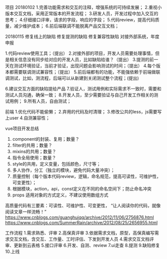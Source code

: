 项目
20180102
1.完善功能需求和交互的注释，增强系统的可持续发展；
2.重视小版本交互文档，采用正常版本的开发流程；
3.研发人员，开发过程中加入交互的思考；
4.仔细接口评审，请求的字段，响应的字段；
5.代码review，提高代码质量，减少维护成本；
6.前后端联调不能脱离产品交互文档；

20180115
修复线上的缺陷
修复提测的缺陷
修复兼容性缺陷
对接外部系统，年度申报

1.代码review使用工具；（提出）
2.对接外部的项目，开发人员需要处理事情，但是相关信息没有同步给对应的开发人员，比如缺陷给谁？（提出）
3.提测的前一天在测试环境验证，当前才验证，出现问题会影响测试的时间；（提出）
4.每个版本都需要联调测试兼容性；（提出）
5.前后端都有的功能，不能强依赖于前端做联调测试，比如，测流程，后端可以从新建到关闭测试整个流程；(提出)

6.建议交互方面的缺陷提给产品
7.验证人，测试用例和实际需求不一致时，需要和测试人员沟通，确保一致；
8.开发人员，至少需要验证与自己开发工作相关的测试用例；
9.所有人员，自由测试；

前端
1.优化代码不能偷懒；
2.弃用的代码及时清理；
3.修改公共的less，js需要写上user
4.自测兼容性；

vue项目开发总结
1. component的封装、复用；数量？
2. filter的共用；数量？
3. mixins的共用；数量？
4. 指令全局使用；数量？
5. style的共用，定义变量，包括颜色，尺寸等；
6. 多人协作，分工（独立的模块，避免代码大量冲突）；
7. 质量控制（每个版本代码review，逻辑，命名规范，提高可读性，可维护性，可变更性）；
8. 根据模块，action，api，const定义在不同的命名空间下；防止命名冲突
9. props 适用对象的方式定义，不建议使用数组方式

高质量代码有三要素：可读性、可维护性、可变更性，
“让人阅读你的代码，就像阅读文章一样流畅！”
https://www.cnblogs.com/guanghuiqq/archive/2012/11/06/2756876.html 
https://www.cnblogs.com/SummerRain/archive/2012/08/25/2656955.html

工作流程
1.需求熟悉、评审
2.高保真评审
3.依据需求文档，原型，高保真编写需求交互文档，含交互、工作量、工时评估、下发到开发人员
4.需求交互文档评审、更新到云表格
5.接口评审
6.开发、自测、review
7.ui走查
8.提测
9.缺陷修复
10.上线